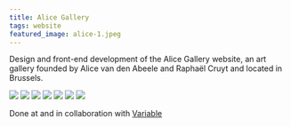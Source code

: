 ```yaml
---
title: Alice Gallery
tags: website
featured_image: alice-1.jpeg
---
```


Design and front-end development of the Alice Gallery website, an art gallery founded by Alice van den Abeele and Raphaël Cruyt and located in Brussels.

![](desktop:alice-1.jpeg)
![](desktop:alice-2.jpeg)
![](desktop:alice-3.jpeg)
![](desktop:alice-4.jpeg)
![](desktop:alice-5.jpeg)
![](mobile:alice-6.jpeg)
![](mobile:alice-7.jpeg)

Done at and in collaboration with [Variable](http://www.variable.club/)
